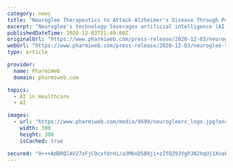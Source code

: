 ```yaml
---
category: news
title: "Neuroglee Therapeutics to Attack Alzheimer's Disease Through Personalized AI-Powered Digital Therapeutics"
excerpt: "Neuroglee's technology leverages artificial intelligence (AI), machine learning and novel ... will offer DTx that can be used with pharmacological therapy or as a standalone treatment, with a focus on slowing dementia-related cognitive decline."
publishedDateTime: 2020-12-03T11:49:00Z
originalUrl: "https://www.pharmiweb.com/press-release/2020-12-03/neuroglee-therapeutics-to-attack-alzheimers-disease-through-personalized-ai-powered-digital-therape"
webUrl: "https://www.pharmiweb.com/press-release/2020-12-03/neuroglee-therapeutics-to-attack-alzheimers-disease-through-personalized-ai-powered-digital-therape"
type: article

provider:
  name: PharmiWeb
  domain: pharmiweb.com

topics:
  - AI in Healthcare
  - AI

images:
  - url: "https://www.pharmiweb.com/media/9690/neurogleerx_logo.jpg?anchor=center&amp;mode=crop&amp;width=300&amp;height=300&amp;rnd=132514696030000000"
    width: 300
    height: 300
    isCached: true

secured: "0+++AdBRQlAV27zFjC9cxfdrHi/a3M6xD5B8ji+zZfQZ9JVgPJN2hqUj1XvaFy32GE+orwIvnUDDzDI0iByjWvOt7l6cILhGnC8sLlyFHQnkMWlJa+YNT8mUqdJTmcUFpx6TtMczqdjwtyIb9s8eUQvN4nfqECwYps/sy5Ty3AnKJl5pY63r1v9SyFq9DjAdsJTauLeGzBrYk+kC0a4Wn+cvw7VyudN43iWKZ27xRnUsM2O8YelWQbFIOcVpylqyMV8B0sgSUqvIHQgz0YTRnSuUzgd4V2aZc9Q9nuA/Dn4YnXfgGYkY8SVb0XFDDpWh9FXDDlNg9oxb0+XA71q1NE2inQ7YRNK6RLG9Jz38xKU=;8zhC/xtAeuvXm5SaLYZrgw=="
---
```


